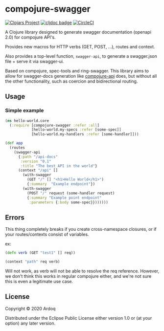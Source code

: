 # compojure-swagger
[![Clojars Project](https://img.shields.io/clojars/v/com.ardoq/compojure-swagger.svg)](https://clojars.org/com.ardoq/compojure-swagger) [![cljdoc badge](https://cljdoc.org/badge/com.ardoq/compojure-swagger)](https://cljdoc.org/d/com.ardoq/compojure-swagger/CURRENT) [![CircleCI](https://circleci.com/gh/ardoq/compojure-swagger.svg?style=svg)](https://circleci.com/gh/ardoq/compojure-swagger)

A Clojure library designed to generate swagger documentation (openapi 2.0) for compojure API's.

Provides new macros for HTTP verbs (GET, POST, ...), routes and context.

Also provides a top-level function, `swagger-api`, to generate a swagger.json file + serve it via swagger-ui.

Based on compojure, spec-tools and ring-swagger.
This library aims to allow for swagger-docs generation like [compojure-api](https://github.com/metosin/compojure-api) does,
but without all the other functionality, such as coercion and bidirectional routing.

## Usage
### Simple example
```clojure
(ns hello-world.core
  (:require [compojure-swagger :refer :all]
            [hello-world.my-specs :refer [some-spec]]
            [hello-world.my-handlers :refer [some-handler]]))

(def app
  (routes
    (swagger-api
      {:path "/api-docs"
       :version "0.1"
       :title "The best API in the world"}
      (context "/api" []
        (with-swagger
          (GET "/" [] "<h1>Hello World</h1>")
          {:summary  "Example endpoint"})
        (with-swagger
          (POST "/" request (some-handler request)
          {:summary "Example point endpoint"
           :parameters {:body some-spec}}))))))
```

## Errors

This thing completely breaks if you create cross-namespace closures, or if your routes/contexts consist of variables.

ex:
```clojure
(defn verb (GET "test1" [] req))

(context "path" req verb)
```
Will not work, as verb will not be able to resolve the req reference. However, we don't think this works in regular compojure either, and we're not sure this is even a legitimate use case.


## License

Copyright © 2020 Ardoq

Distributed under the Eclipse Public License either version 1.0 or (at
your option) any later version.

